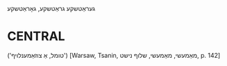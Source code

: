 געראַטשקע
גראַטשקע, גאָראַטשקע

CENTRAL
========

('טומל, אַ צוזאַמענלויף')
[Warsaw, Tsanin, מאַמעשי, מאַמעשי, שלוף נישט, p. 142]